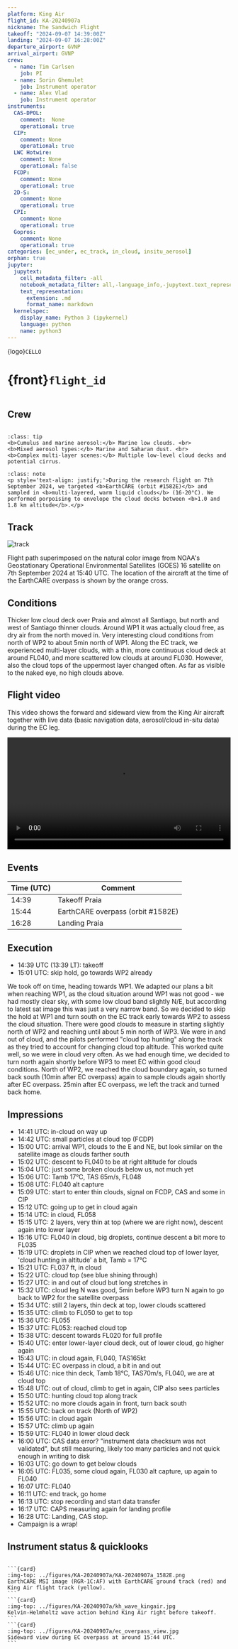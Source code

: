 ```yaml
---
platform: King Air
flight_id: KA-20240907a
nickname: The Sandwich Flight
takeoff: "2024-09-07 14:39:00Z"
landing: "2024-09-07 16:28:00Z"
departure_airport: GVNP
arrival_airport: GVNP
crew:
  - name: Tim Carlsen
    job: PI
  - name: Sorin Ghemulet
    job: Instrument operator
  - name: Alex Vlad
    job: Instrument operator
instruments:
  CAS-DPOL:
    comment:  None
    operational: true
  CIP:
    comment: None
    operational: true
  LWC Hotwire:
    comment: None
    operational: false
  FCDP:
    comment: None
    operational: true
  2D-S:
    comment: None
    operational: true
  CPI:
    comment: None
    operational: true
  Gopros:
    comment: None
    operational: true
categories: [ec_under, ec_track, in_cloud, insitu_aerosol]
orphan: true
jupyter:
  jupytext:
    cell_metadata_filter: -all
    notebook_metadata_filter: all,-language_info,-jupytext.text_representation.format_version,-jupytext.text_representation.jupytext_version
    text_representation:
      extension: .md
      format_name: markdown
  kernelspec:
    display_name: Python 3 (ipykernel)
    language: python
    name: python3
---
```


{logo}`CELLO`

# {front}`flight_id`

```{badges}
```

## Crew

```{crew-list}
```

```{admonition} EarthCARE target scenarios
:class: tip
<b>Cumulus and marine aerosol:</b> Marine low clouds. <br>
<b>Mixed aerosol types:</b> Marine and Saharan dust. <br>
<b>Complex multi-layer scenes:</b> Multiple low-level cloud decks and potential cirrus.
```

```{admonition} Flight summary
:class: note
<p style='text-align: justify;'>During the research flight on 7th September 2024, we targeted <b>EarthCARE (orbit #1582E)</b> and sampled in <b>multi-layered, warm liquid clouds</b> (16-20°C). We performed porpoising to envelope the cloud decks between <b>1.0 and 1.8 km altitude</b>.</p>
```

## Track

![track](../figures/KA-20240907a/KA-20240907a-track.jpeg)

Flight path superimposed on the natural color image from NOAA's Geostationary Operational Environmental Satellites (GOES) 16 satellite on 7th September 2024 at 15:40 UTC. The location of the aircraft at the time of the EarthCARE overpass is shown by the orange cross.

## Conditions
Thicker low cloud deck over Praia and almost all Santiago, but north and west of Santiago thinner clouds. Around WP1 it was actually cloud free, as dry air from the north moved in. Very interesting cloud conditions from north of WP2 to about 5min north of WP1. Along the EC track, we experienced multi-layer clouds, with a thin, more continuous cloud deck at around FL040, and more scattered low clouds at around FL030. However, also the cloud tops of the uppermost layer changed often. As far as visible to the naked eye, no high clouds above. 


## Flight video
This video shows the forward and sideward view from the King Air aircraft together with live data (basic navigation data, aerosol/cloud in-situ data) during the EC leg.

<video width="100%" controls="" >
  <source src="https://swift.dkrz.de/v1/dkrz_948e7d4bbfbb445fbff5315fc433e36a/ORCESTRA/static/KA-20240907a/KA-20240907a.mp4" type="video/mp4">
  Your browser does not support the video tag.
</video>

## Events

Time (UTC) | Comment
-------------| -----
14:39 | Takeoff Praia
15:44 | EarthCARE overpass (orbit #1582E)
16:28 | Landing Praia

## Execution

- 14:39 UTC (13:39 LT): takeoff
- 15:01 UTC: skip hold, go towards WP2 already

We took off on time, heading towards WP1. We adapted our plans a bit when reaching WP1, as the cloud situation around WP1 was not good - we had mostly clear sky, with some low cloud band slightly N/E, but according to latest sat image this was just a very narrow band. So we decided to skip the hold at WP1 and turn south on the EC track early towards WP2 to assess the cloud situation. There were good clouds to measure in starting slightly north of WP2 and reaching until about 5 min north of WP3. We were in and out of cloud, and the pilots performed "cloud top hunting" along the track as they tried to account for changing cloud top altitude. This worked quite well, so we were in cloud very often. As we had enough time, we decided to turn north again shortly before WP3 to meet EC within good cloud conditions. North of WP2, we reached the cloud boundary again, so turned back south (10min after EC overpass) again to sample clouds again shortly after EC overpass. 25min after EC overpass, we left the track and turned back home.


## Impressions

- 14:41 UTC: in-cloud on way up
- 14:42 UTC: small particles at cloud top (FCDP)
- 15:00 UTC: arrival WP1, clouds to the E and NE, but look similar on the satellite image as clouds farther south
- 15:02 UTC: descent to FL040 to be at right altitude for clouds
- 15:04 UTC: just some broken clouds below us, not much yet
- 15:06 UTC: Tamb 17°C, TAS 65m/s, FL048
- 15:08 UTC: FL040 alt capture
- 15:09 UTC: start to enter thin clouds, signal on FCDP, CAS and some in CIP
- 15:12 UTC: going up to get in cloud again
- 15:14 UTC: in cloud, FL058
- 15:15 UTC: 2 layers, very thin at top (where we are right now), descent again into lower layer
- 15:16 UTC: FL040 in cloud, big droplets, continue descent a bit more to FL035
- 15:19 UTC: droplets in CIP when we reached cloud top of lower layer, 'cloud hunting in altitude' a bit, Tamb = 17°C
- 15:21 UTC: FL037 ft, in cloud
- 15:22 UTC: cloud top (see blue shining through)
- 15:27 UTC: in and out of cloud but long stretches in
- 15:32 UTC: cloud leg N was good, 5min before WP3 turn N again to go back to WP2 for the satellite overpass
- 15:34 UTC: still 2 layers, thin deck at top, lower clouds scattered
- 15:35 UTC: climb to FL050 to get to top
- 15:36 UTC: FL055
- 15:37 UTC: FL053: reached cloud top
- 15:38 UTC: descent towards FL020 for full profile
- 15:40 UTC: enter lower-layer cloud deck, out of lower cloud, go higher again
- 15:43 UTC: in cloud again, FL040, TAS165kt
- 15:44 UTC: EC overpass in cloud, a bit in and out
- 15:46 UTC: nice thin deck, Tamb 18°C, TAS70m/s, FL040, we are at cloud top
- 15:48 UTC: out of cloud, climb to get in again, CIP also sees particles
- 15:50 UTC: hunting cloud top along track
- 15:52 UTC: no more clouds again in front, turn back south
- 15:55 UTC: back on track (North of WP2)
- 15:56 UTC: in cloud again
- 15:57 UTC: climb up again
- 15:59 UTC: FL040 in lower cloud deck
- 16:00 UTC: CAS data error? "instrument data checksum was not validated", but still measuring, likely too many particles and not quick enough in writing to disk
- 16:03 UTC: go down to get below clouds
- 16:05 UTC: FL035, some cloud again, FL030 alt capture, up again to FL040
- 16:07 UTC: FL040
- 16:11 UTC: end track, go home
- 16:13 UTC: stop recording and start data transfer
- 16:17 UTC: CAPS measuring again for landing profile
- 16:28 UTC: Landing, CAS stop.
- Campaign is a wrap!


## Instrument status & quicklooks
```{instrument-table}
```
````{card-carousel} 2
```{card}
:img-top: ../figures/KA-20240907a/KA-20240907a_1582E.png
EarthCARE MSI image (RGR-1C:AF) with EarthCARE ground track (red) and King Air flight track (yellow).
```
```{card}
:img-top: ../figures/KA-20240907a/kh_wave_kingair.jpg
Kelvin-Helmholtz wave action behind King Air right before takeoff.
```
```{card}
:img-top: ../figures/KA-20240907a/ec_overpass_view.jpg
Sideward view during EC overpass at around 15:44 UTC.
```

````